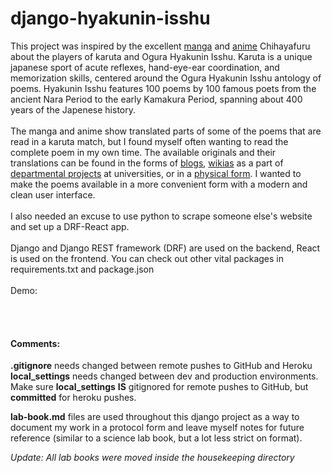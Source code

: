 # django-hyakunin-isshu


This project was inspired by the excellent [manga](https://myanimelist.net/anime/10800/Chihayafuru) and [anime](http://www.crunchyroll.com/chihayafuru) Chihayafuru about the players of karuta and Ogura Hyakunin Isshu. Karuta is a unique japanese sport of acute reflexes, hand-eye-ear coordination, and memorization skills, centered around the Ogura Hyakunin Isshu antology of poems. Hyakunin Isshu features 100 poems by 100 famous poets from the ancient Nara Period to the early Kamakura Period, spanning about 400 years of the Japenese history.
<br><br>
The manga and anime show translated parts of some of the poems that are read in a karuta match, but I found myself often wanting to read the complete poem in my own time. The available originals and their translations can be found in the forms of [blogs](https://100poets.wordpress.com/), [wikias](http://chihayafuru.wikia.com/wiki/Ogura_Hyakunin_Isshu) as a part of [departmental projects](http://jti.lib.virginia.edu/japanese/hyakunin/frames/hyakuframes.html) at universities, or in a [physical form](https://www.amazon.com/gp/product/0824817052/ref=as_li_ss_tl?ie=UTF8&tag=thelev8thbud-20&linkCode=as2&camp=1789&creative=390957&creativeASIN=0824817052). I wanted to make the poems available in a more convenient form with a modern and clean user interface.
<br><br>
I also needed an excuse to use python to scrape someone else's website and set up a DRF-React app.
<br><br>
Django and Django REST framework (DRF) are used on the backend, React is used on the frontend. You can check out other vital packages in requirements.txt and package.json
<br><br>
Demo: 

<br><br>

#### Comments:
**.gitignore** needs changed between remote pushes to GitHub and Heroku 
**local_settings** needs changed between dev and production environments. Make sure **local_settings** **IS** gitignored for remote pushes to GitHub, but **committed** for heroku pushes.   


**lab-book.md** files are used throughout this django project as a way to document my work in a protocol form and leave myself notes for future reference (similar to a science lab book, but a lot less strict on format). 


_Update: All lab books were moved inside the housekeeping directory_